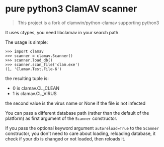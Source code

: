 # pure python3 ClamAV scanner

> This project is a fork of clamwin/python-clamav supporting python3

It uses ctypes, you need libclamav in your search path.

The usage is simple:

```pycon
>>> import clamav
>>> scanner = clamav.Scanner()
>>> scanner.load_db()
>>> scanner.scan_file('clam.exe')
(1, 'Clamav.Test.File-6')
```

the resulting tuple is:

* 0 is clamav.CL_CLEAN
* 1 is clamav.CL_VIRUS

the second value is the virus name or None if the file is not infected

You can pass a different database path (rather than the default of the platform) as first argument of the `Scanner` constructor.

If you pass the optional keyword argument `autoreload=True` to the `Scanner` constructor, you don't need to care about loading, reloading database, it check if your db is changed or not loaded, then reloads it.